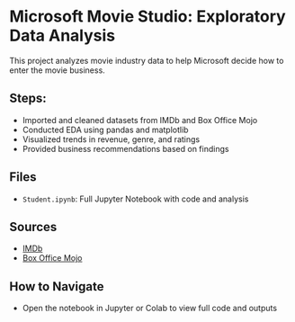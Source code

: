 # Microsoft Movie Studio: Exploratory Data Analysis

This project analyzes movie industry data to help Microsoft decide how to enter the movie business.

## Steps:
- Imported and cleaned datasets from IMDb and Box Office Mojo
- Conducted EDA using pandas and matplotlib
- Visualized trends in revenue, genre, and ratings
- Provided business recommendations based on findings

## Files
- `Student.ipynb`: Full Jupyter Notebook with code and analysis

## Sources
- [IMDb](https://www.imdb.com)
- [Box Office Mojo](https://www.boxofficemojo.com)

## How to Navigate
- Open the notebook in Jupyter or Colab to view full code and outputs

